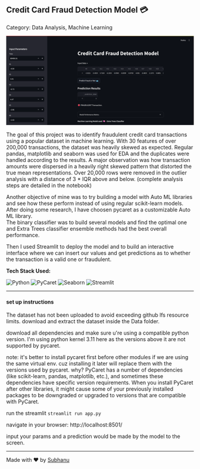 ## Credit Card Fraud Detection Model 💳

Category: Data Analysis, Machine Learning

![model-image](Images/deployment.png)

The goal of this project was to identify fraudulent credit card transactions using a popular dataset in machine learning.  With 30 features of over 200,000 transactions, the dataset was heavily skewed as expected. 
Regular pandas, matplotlib and seaborn was used for EDA and the duplicates were handled according to the results. A major observation was how transaction amounts were dispersed in a heavily right skewed pattern that distorted the true mean representations. Over 20,000 rows were removed in the outlier analysis with a distance of 3 * IQR above and below. (complete analysis steps are detailed in the notebook) 

Another objective of mine was to try building a model with Auto ML libraries and see how these perform instead of using regular scikit-learn models. After doing some research, I have choosen pycaret as a customizable Auto ML library. <br> The binary classifier was to build several models and find the optimal one and Extra Trees classifier ensemble methods had the best overall performance.

Then I used Streamlit to deploy the model and to build an interactive interface where we can insert our values and get predictions as to whether the transaction is a valid one or fraudulent. 

**Tech Stack Used:**

![Python](https://img.shields.io/badge/Python-FF6F00?style=for-the-badge&logo=python&logoColor=white)
![PyCaret](https://img.shields.io/badge/PyCaret-1E2952?style=for-the-badge&logo=data:image/svg+xml;base64,PHRleHQgaGVyZT0nUGlXb3JrJyB2aWV3Qm94PSIwIDAgMzAgMzAiPjxwYXRoIGQ9Ik0xNS4wNy4wMjdDLjAxNy4wMzkuMDAxIDAuMDY1LjAwNSAwLjEzOE0uMTMgMTAuMDA3TDQuNTkgOS45OWw0LjQ1LTMuNTM3TDExLjc4IDguMDdsLTEuNTYgNC43NmwxLjYgNC43NiA1LjE5IDMuNTQgMi41OC0xLjkwOCAyLjU4LTEuOTA4LTguMTMgNi4xOEwxNS41MyAyNnoiIHN0eWxlPSJmaWxsOiNmZmZmZmYiLz48L3RleHQ+)
![Seaborn](https://img.shields.io/badge/Seaborn-3775A9?style=for-the-badge&logo=databricks&logoColor=white)
![Streamlit](https://img.shields.io/badge/Streamlit-FF4B4B?style=for-the-badge&logo=streamlit&logoColor=white)

---
#### **set up instructions**

The dataset has not been uploaded to avoid exceeding github lfs resource limits. download and extract the dataset inside the Data folder.

download all dependencies and make sure u're using a compatible python version.
I'm using python kernel 3.11 here as the versions above it are not supported by pycaret.

note: it's better to install pycaret first before other modules if we are using the same virtual env. cuz installing it later will replace them with the versions used by pycaret. why? PyCaret has a number of dependencies (like scikit-learn, pandas, matplotlib, etc.), and sometimes these dependencies have specific version requirements. When you install PyCaret after other libraries, it might cause some of your previously installed packages to be downgraded or upgraded to versions that are compatible with PyCaret.


run the streamlit
`streamlit run app.py`

navigate in your browser:
http://localhost:8501/

input your params and a prediction would be made by the model to the screen.


---
Made with ❤️ by [Subhanu](https://github.com/subhanu-dev)

